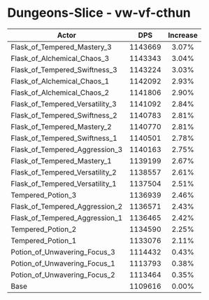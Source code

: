# Dungeons-Slice - vw-vf-cthun
| Actor | DPS | Increase |
|---|:---:|:---:|
|Flask_of_Tempered_Mastery_3|1143669|3.07%|
|Flask_of_Alchemical_Chaos_3|1143343|3.04%|
|Flask_of_Tempered_Swiftness_3|1143224|3.03%|
|Flask_of_Alchemical_Chaos_1|1142092|2.93%|
|Flask_of_Alchemical_Chaos_2|1141806|2.90%|
|Flask_of_Tempered_Versatility_3|1141092|2.84%|
|Flask_of_Tempered_Swiftness_2|1140783|2.81%|
|Flask_of_Tempered_Mastery_2|1140770|2.81%|
|Flask_of_Tempered_Swiftness_1|1140501|2.78%|
|Flask_of_Tempered_Aggression_3|1140163|2.75%|
|Flask_of_Tempered_Mastery_1|1139199|2.67%|
|Flask_of_Tempered_Versatility_2|1138557|2.61%|
|Flask_of_Tempered_Versatility_1|1137504|2.51%|
|Tempered_Potion_3|1136939|2.46%|
|Flask_of_Tempered_Aggression_2|1136571|2.43%|
|Flask_of_Tempered_Aggression_1|1136465|2.42%|
|Tempered_Potion_2|1134590|2.25%|
|Tempered_Potion_1|1133076|2.11%|
|Potion_of_Unwavering_Focus_3|1114432|0.43%|
|Potion_of_Unwavering_Focus_1|1113793|0.38%|
|Potion_of_Unwavering_Focus_2|1113464|0.35%|
|Base|1109616|0.00%|
